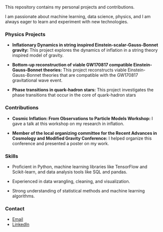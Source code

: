 
This repository contains my personal projects and contributions. 

I am passionate about machine learning, data science, physics, and I am always eager to learn and experiment with new technologies.

### Physics Projects

* **Inflationary Dynamics in string inspired Einstein-scalar-Gauss-Bonnet gravity:** This project explores the dynamics of inflation in a string theory inspired model of gravity.

* **Bottom-up reconstruction of viable GW170817 compatible Einstein-Gauss-Bonnet theories:** This project reconstructs viable Einstein-Gauss-Bonnet theories that are compatible with the GW170817 gravitational wave event.

* **Phase transitions in quark-hadron stars:** This project investigates the phase transitions that occur in the core of quark-hadron stars

### Contributions

* **Cosmic Inflation: From Observations to Particle Models Workshop:** I gave a talk at this workshop on my research in inflation.

* **Member of the local organizing committee for the Recent Advances in Cosmology and Modified Gravity Conference:** I helped organize this conference and presented a poster on my work.

### Skills

* Proficient in Python, machine learning libraries like TensorFlow and Scikit-learn, and data analysis tools like SQL and pandas.

* Experienced in data wrangling, cleaning, and visualization.

* Strong understanding of statistical methods and machine learning algorithms.

### Contact

* [Email](pkatzanis@gmail.com)
* [LinkedIn](linkedin.com/in/pkatzanis/)

<!---
pkatzanis/pkatzanis is a ✨ special ✨ repository because its `README.md` (this file) appears on your GitHub profile.
You can click the Preview link to take a look at your changes.
--->
